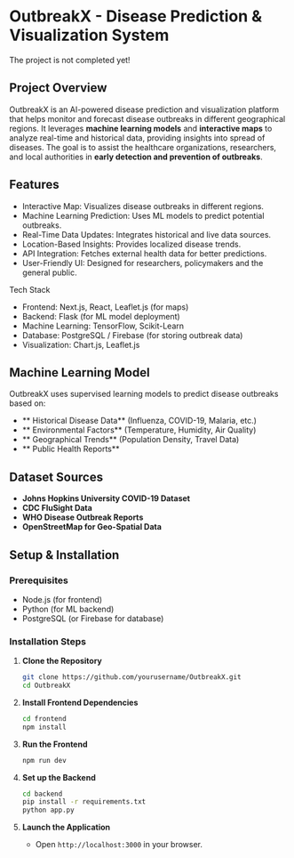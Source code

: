 # OutbreakX - Disease Prediction & Visualization System

The project is not completed yet!


## Project Overview
OutbreakX is an AI-powered disease prediction and visualization platform that helps monitor and forecast disease outbreaks in different geographical regions. It leverages **machine learning models** and **interactive maps** to analyze real-time and historical data, providing insights into spread of diseases. The goal is to assist the healthcare organizations, researchers, and local authorities in **early detection and prevention of outbreaks**.

##  Features
-  Interactive Map: Visualizes disease outbreaks in different regions.
-  Machine Learning Prediction: Uses ML models to predict potential outbreaks.
-  Real-Time Data Updates: Integrates historical and live data sources.
-  Location-Based Insights: Provides localized disease trends.
-  API Integration: Fetches external health data for better predictions.
-  User-Friendly UI: Designed for researchers, policymakers and the general public.

 Tech Stack
- Frontend: Next.js, React, Leaflet.js (for maps)
- Backend: Flask (for ML model deployment)
- Machine Learning: TensorFlow, Scikit-Learn
- Database: PostgreSQL / Firebase (for storing outbreak data)
- Visualization: Chart.js, Leaflet.js

##  Machine Learning Model
OutbreakX uses supervised learning models to predict disease outbreaks based on:
- ** Historical Disease Data** (Influenza, COVID-19, Malaria, etc.)
- ** Environmental Factors** (Temperature, Humidity, Air Quality)
- ** Geographical Trends** (Population Density, Travel Data)
- ** Public Health Reports**

##  Dataset Sources
- **Johns Hopkins University COVID-19 Dataset**
- **CDC FluSight Data**
- **WHO Disease Outbreak Reports**
- **OpenStreetMap for Geo-Spatial Data**

##  Setup & Installation
### Prerequisites
- Node.js (for frontend)
- Python (for ML backend)
- PostgreSQL (or Firebase for database)

### Installation Steps
1. **Clone the Repository**
   ```bash
   git clone https://github.com/yourusername/OutbreakX.git
   cd OutbreakX
   ```

2. **Install Frontend Dependencies**
   ```bash
   cd frontend
   npm install
   ```

3. **Run the Frontend**
   ```bash
   npm run dev
   ```

4. **Set up the Backend**
   ```bash
   cd backend
   pip install -r requirements.txt
   python app.py
   ```

5. **Launch the Application**
   - Open `http://localhost:3000` in your browser.



